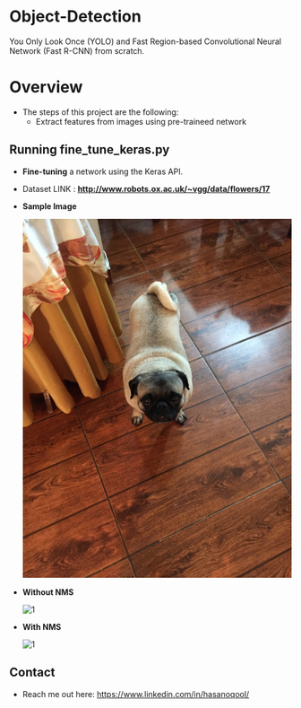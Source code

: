# Object-Detection
You Only Look Once (YOLO) and Fast Region-based Convolutional Neural Network (Fast R-CNN) from scratch.

# Overview
* The steps of this project are the following:
    * Extract features from images using pre-traineed network


## Running fine_tune_keras.py
* <b>Fine-tuning</b> a network using the Keras API.
* Dataset LINK : <b>http://www.robots.ox.ac.uk/~vgg/data/flowers/17</b>

* <b>Sample Image</b>

    ![1](https://github.com/hasanoqool/Object-Detection/blob/main/data/dog.jpg)

* <b>Without NMS</b>

    ![1](https://github.com/hasanoqool/TransferLearning/blob/main/images/before_0.jpg)

* <b>With NMS</b>

    ![1](https://github.com/hasanoqool/TransferLearning/blob/main/images/after_0.jpg)

## Contact
* Reach me out here: https://www.linkedin.com/in/hasanoqool/
#